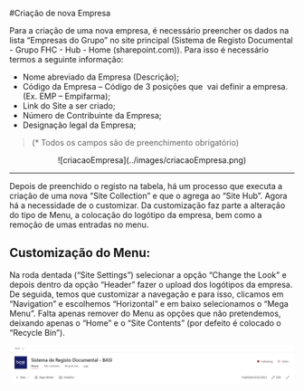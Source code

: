 #Criação de nova Empresa

Para a criação de uma nova empresa, é necessário preencher os dados na lista “Empresas do Grupo” no site principal (Sistema de Registo Documental - Grupo FHC - Hub - Home (sharepoint.com)). Para isso é necessário termos a seguinte informação:

- Nome abreviado da Empresa (Descrição);
- Código da Empresa – Código de 3 posições que  vai definir a empresa. (Ex. EMP – Empifarma);
- Link do Site a ser criado;
- Número de Contribuinte da Empresa;
- Designação legal da Empresa;

> (* Todos os campos são de preenchimento obrigatório)

<center>![criacaoEmpresa](../images/criacaoEmpresa.png)</center>

---

Depois de preenchido o registo na tabela, há um processo que executa a criação de uma nova “Site Collection” e que o agrega ao “Site Hub”. Agora há a necessidade de o customizar.
Da customização faz parte a alteração do tipo de Menu, a colocação do logótipo da empresa, bem como a remoção de umas entradas no menu. 


## <strong>Customização do Menu: </strong>

Na roda dentada (“Site Settings”) selecionar a opção “Change the Look” e depois dentro da opção “Header” fazer o upload dos logótipos da empresa. 
De seguida, temos que customizar a navegação e para isso, clicamos em “Navigation” e escolhemos “Horizontal” e em baixo selecionamos o “Mega Menu”. 
Falta apenas remover do Menu as opções que não pretendemos, deixando apenas o “Home” e o “Site Contents” (por defeito é colocado o “Recycle Bin”).

![criacaoEmpresa](../images/criacaoEmpresa2.png)



